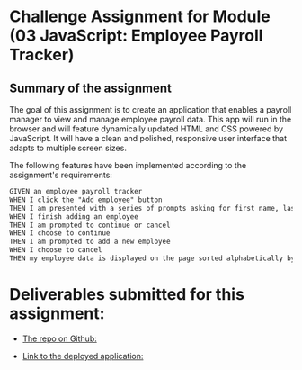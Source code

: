# Challenge Assignment for Module (03 JavaScript: Employee Payroll Tracker)

## Summary of the assignment

The goal of this assignment is to create an application that enables a payroll manager to view and manage employee payroll data. This app will run in the browser and will feature dynamically updated HTML and CSS powered by JavaScript. It will have a clean and polished, responsive user interface that adapts to multiple screen sizes.

The following features have been implemented according to the assignment's requirements:

```md
GIVEN an employee payroll tracker
WHEN I click the "Add employee" button
THEN I am presented with a series of prompts asking for first name, last name, and salary
WHEN I finish adding an employee
THEN I am prompted to continue or cancel
WHEN I choose to continue
THEN I am prompted to add a new employee
WHEN I choose to cancel
THEN my employee data is displayed on the page sorted alphabetically by last name, and the console shows computed and aggregated data
```
# Deliverables submitted for this assignment:

* [The repo on Github:](https://github.com/reztndev/Advanced-CSS-Portfolio)

* [Link to the deployed application:](https://reztndev.github.io/Advanced-CSS-Portfolio/)